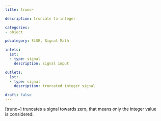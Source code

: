 ```yaml
---
title: trunc~

description: truncate to integer

categories:
- object

pdcategory: ELSE, Signal Math

inlets:
  1st:
  - type: signal
    description: signal input

outlets:
  1st:
  - type: signal
    description: truncated integer signal

draft: false
---
```


[trunc~] truncates a signal towards zero, that means only the integer value is considered.
